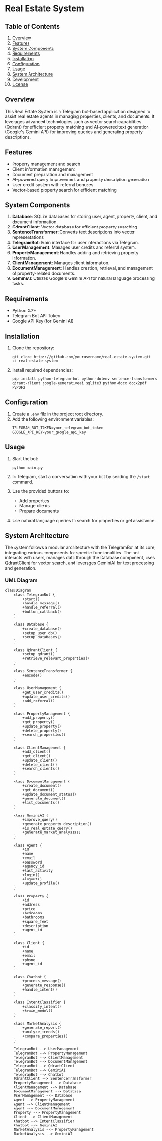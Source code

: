 # Real Estate System

## Table of Contents
1. [Overview](#overview)
2. [Features](#features)
3. [System Components](#system-components)
4. [Requirements](#requirements)
5. [Installation](#installation)
6. [Configuration](#configuration)
7. [Usage](#usage)
8. [System Architecture](#system-architecture)
9. [Development](#development)
10. [License](#license)

## Overview

This Real Estate System is a Telegram bot-based application designed to assist real estate agents in managing properties, clients, and documents. It leverages advanced technologies such as vector search capabilities (Qdrant) for efficient property matching and AI-powered text generation (Google's Gemini API) for improving queries and generating property descriptions.

## Features

- Property management and search
- Client information management
- Document preparation and management
- AI-powered query improvement and property description generation
- User credit system with referral bonuses
- Vector-based property search for efficient matching

## System Components

1. **Database**: SQLite databases for storing user, agent, property, client, and document information.
2. **QdrantClient**: Vector database for efficient property searching.
3. **SentenceTransformer**: Converts text descriptions into vector representations.
4. **TelegramBot**: Main interface for user interactions via Telegram.
5. **UserManagement**: Manages user credits and referral system.
6. **PropertyManagement**: Handles adding and retrieving property information.
7. **ClientManagement**: Manages client information.
8. **DocumentManagement**: Handles creation, retrieval, and management of property-related documents.
9. **GeminiAI**: Utilizes Google's Gemini API for natural language processing tasks.

## Requirements

- Python 3.7+
- Telegram Bot API Token
- Google API Key (for Gemini AI)

## Installation

1. Clone the repository:
   ```
   git clone https://github.com/yourusername/real-estate-system.git
   cd real-estate-system
   ```

2. Install required dependencies:
   ```
   pip install python-telegram-bot python-dotenv sentence-transformers qdrant-client google-generativeai sqlite3 python-docx docx2pdf PyPDF2
   ```

## Configuration

1. Create a `.env` file in the project root directory.
2. Add the following environment variables:
   ```
   TELEGRAM_BOT_TOKEN=your_telegram_bot_token
   GOOGLE_API_KEY=your_google_api_key
   ```

## Usage

1. Start the bot:
   ```
   python main.py
   ```

2. In Telegram, start a conversation with your bot by sending the `/start` command.
3. Use the provided buttons to:
   - Add properties
   - Manage clients
   - Prepare documents
4. Use natural language queries to search for properties or get assistance.

## System Architecture

The system follows a modular architecture with the TelegramBot at its core, integrating various components for specific functionalities. The bot interacts with users, manages data through the Database component, uses QdrantClient for vector search, and leverages GeminiAI for text processing and generation.

### UML Diagram

```mermaid
classDiagram
    class TelegramBot {
        +start()
        +handle_message()
        +handle_referral()
        +button_callback()
    }

    class Database {
        +create_database()
        +setup_user_db()
        +setup_databases()
    }

    class QdrantClient {
        +setup_qdrant()
        +retrieve_relevant_properties()
    }

    class SentenceTransformer {
        +encode()
    }

    class UserManagement {
        +get_user_credits()
        +update_user_credits()
        +add_referral()
    }

    class PropertyManagement {
        +add_property()
        +get_property()
        +update_property()
        +delete_property()
        +search_properties()
    }

    class ClientManagement {
        +add_client()
        +get_client()
        +update_client()
        +delete_client()
        +search_clients()
    }

    class DocumentManagement {
        +create_document()
        +get_document()
        +update_document_status()
        +generate_document()
        +list_documents()
    }

    class GeminiAI {
        +improve_query()
        +generate_property_description()
        +is_real_estate_query()
        +generate_market_analysis()
    }

    class Agent {
        +id
        +name
        +email
        +password
        +agency_id
        +last_activity
        +login()
        +logout()
        +update_profile()
    }

    class Property {
        +id
        +address
        +price
        +bedrooms
        +bathrooms
        +square_feet
        +description
        +agent_id
    }

    class Client {
        +id
        +name
        +email
        +phone
        +agent_id
    }

    class Chatbot {
        +process_message()
        +generate_response()
        +handle_intent()
    }

    class IntentClassifier {
        +classify_intent()
        +train_model()
    }

    class MarketAnalysis {
        +generate_report()
        +analyze_trends()
        +compare_properties()
    }

    TelegramBot --> UserManagement
    TelegramBot --> PropertyManagement
    TelegramBot --> ClientManagement
    TelegramBot --> DocumentManagement
    TelegramBot --> QdrantClient
    TelegramBot --> GeminiAI
    TelegramBot --> Chatbot
    QdrantClient --> SentenceTransformer
    PropertyManagement --> Database
    ClientManagement --> Database
    DocumentManagement --> Database
    UserManagement --> Database
    Agent --> PropertyManagement
    Agent --> ClientManagement
    Agent --> DocumentManagement
    Property --> PropertyManagement
    Client --> ClientManagement
    Chatbot --> IntentClassifier
    Chatbot --> GeminiAI
    MarketAnalysis --> PropertyManagement
    MarketAnalysis --> GeminiAI
```